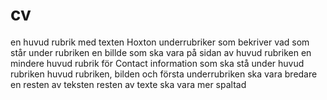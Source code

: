 # cv
en huvud rubrik med texten Hoxton
underrubriker som bekriver vad som står under rubriken
en billde som ska vara på sidan av huvud rubriken
en mindere huvud rubrik för Contact information som ska stå under huvud rubriken
huvud rubriken, bilden och första underrubriken ska vara bredare en resten av teksten
resten av texte ska vara mer spaltad